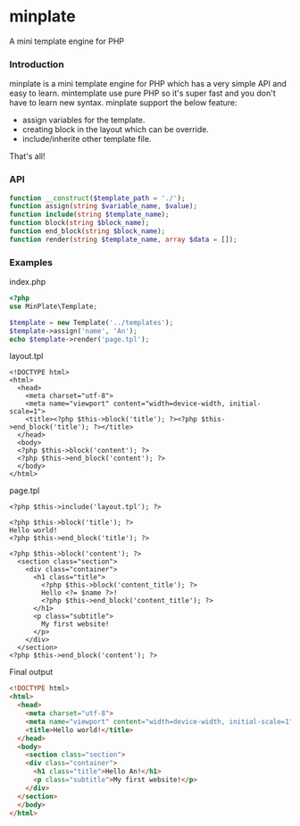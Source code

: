 # minplate
A mini template engine for PHP

### Introduction
minplate is a mini template engine for PHP which has a very simple API and easy to learn. mintemplate use pure PHP so it's super fast and you don't have to learn new syntax. minplate support the below feature:
- assign variables for the template.
- creating block in the layout which can be override.
- include/inherite other template file.

That's all!

### API
```php
function __construct($template_path = './');
function assign(string $variable_name, $value);
function include(string $template_name);
function block(string $block_name);
function end_block(string $block_name);
function render(string $template_name, array $data = []);
```

### Examples
index.php
```php
<?php
use MinPlate\Template;

$template = new Template('../templates');
$template->assign('name', 'An');
echo $template->render('page.tpl');
```

layout.tpl
```html+php
<!DOCTYPE html>
<html>
  <head>
    <meta charset="utf-8">
    <meta name="viewport" content="width=device-width, initial-scale=1">
    <title><?php $this->block('title'); ?><?php $this->end_block('title'); ?></title>
  </head>
  <body>
  <?php $this->block('content'); ?>
  <?php $this->end_block('content'); ?>
  </body>
</html>
```
page.tpl
```html+php
<?php $this->include('layout.tpl'); ?>

<?php $this->block('title'); ?>
Hello world!
<?php $this->end_block('title'); ?>

<?php $this->block('content'); ?>
  <section class="section">
    <div class="container">
      <h1 class="title">
        <?php $this->block('content_title'); ?>
        Hello <?= $name ?>!
        <?php $this->end_block('content_title'); ?>
      </h1>
      <p class="subtitle">
        My first website!
      </p>
    </div>
  </section>
<?php $this->end_block('content'); ?>
```

Final output
```html
<!DOCTYPE html>
<html>
  <head>
    <meta charset="utf-8">
    <meta name="viewport" content="width=device-width, initial-scale=1">
    <title>Hello world!</title>
  </head>
  <body>
    <section class="section">
    <div class="container">
      <h1 class="title">Hello An!</h1>
      <p class="subtitle">My first website!</p>
    </div>
  </section>
  </body>
</html>
```
